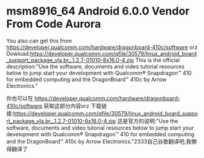 # msm8916_64 Android 6.0.0 Vendor From Code Aurora
You also can get this from https://developer.qualcomm.com/hardware/dragonboard-410c/software orz
Dowload:https://developer.qualcomm.com/qfile/30579/linux_android_board_support_package_vla.br_.1.2.7-01010-8x16.0-4.zip
This is the official description:"Use the software, documents and video tutorial resources below to jump start your development with Qualcomm® Snapdragon™ 410 for embedded computing and the DragonBoard™ 410c by Arrow Electronics."

你也可以在 https://developer.qualcomm.com/hardware/dragonboard-410c/software 获取这部分内容orz
下载链接:https://developer.qualcomm.com/qfile/30579/linux_android_board_support_package_vla.br_.1.2.7-01010-8x16.0-4.zip
这是官方的说明:"Use the software, documents and video tutorial resources below to jump start your development with Qualcomm® Snapdragon™ 410 for embedded computing and the DragonBoard™ 410c by Arrow Electronics."2333自己谷歌翻译吧,我懒得翻译了

